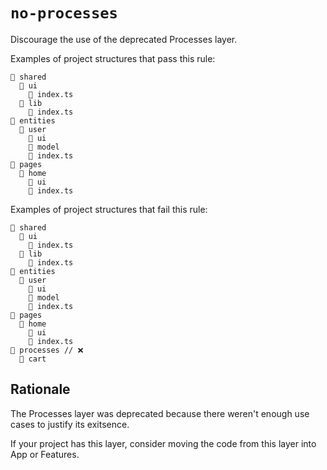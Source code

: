 # `no-processes`

Discourage the use of the deprecated Processes layer.

Examples of project structures that pass this rule:

```
📂 shared
  📂 ui
    📄 index.ts
  📂 lib
    📄 index.ts
📂 entities
  📂 user
    📂 ui
    📂 model
    📄 index.ts
📂 pages
  📂 home
    📂 ui
    📄 index.ts
```

Examples of project structures that fail this rule:

```
📂 shared
  📂 ui
    📄 index.ts
  📂 lib
    📄 index.ts
📂 entities
  📂 user
    📂 ui
    📂 model
    📄 index.ts
📂 pages
  📂 home
    📂 ui
    📄 index.ts
📂 processes // ❌
  📂 cart
```

## Rationale

The Processes layer was deprecated because there weren't enough use cases to justify its exitsence.

If your project has this layer, consider moving the code from this layer into App or Features.
